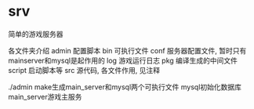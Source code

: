 # srv
简单的游戏服务器

各文件夹介绍
admin 配置脚本
bin 可执行文件
conf 服务器配置文件, 暂时只有mainserver和mysql是起作用的
log 游戏运行日志
pkg 编译生成的中间文件
script 启动脚本等
src 源代码, 各文件作用, 见注释

./admin make生成main_server和mysql两个可执行文件
mysql初始化数据库
main_server游戏主服务
